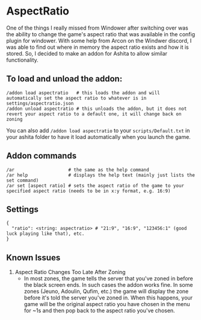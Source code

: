 # AspectRatio
One of the things I really missed from Windower after switching over was the ability to change the game's aspect ratio that was available in the config plugin for windower. With some help from Arcon on the Windwer discord, I was able to find out where in memory the aspect ratio exists and how it is stored. So, I decided to make an addon for Ashita to allow similar functionality.

## To load and unload the addon:
```
/addon load aspectratio   # this loads the addon and will automatically set the aspect ratio to whatever is in settings/aspectratio.json
/addon unload aspectratio # this unloads the addon, but it does not revert your aspect ratio to a default one, it will change back on zoning
```

You can also add `/addon load aspectratio` to your `scripts/Default.txt` in your ashita folder to have it load automatically when you launch the game.

## Addon commands
```
/ar                    # the same as the help command
/ar help               # displays the help text (mainly just lists the set command)
/ar set [aspect ratio] # sets the aspect ratio of the game to your specified aspect ratio (needs to be in x:y format, e.g. 16:9)
```

## Settings
```
{
  "ratio": <string: aspectratio> # "21:9", "16:9", "123456:1" (good luck playing like that), etc.
}
```

## Known Issues
1. Aspect Ratio Changes Too Late After Zoning
    - In most zones, the game tells the server that you've zoned in before the black screen ends. In such cases the addon works fine. In some zones (Jeuno, Adoulin, Qufim, etc.) the game will display the zone before it's told the server you've zoned in. When this happens, your game will be the original aspect ratio you have chosen in the menu for ~1s and then pop back to the aspect ratio you've chosen.
